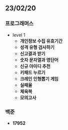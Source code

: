 ## 23/02/20

### 프로그래머스

- level 1
    - **개인정보 수집 유효기간**
    - **성격 유형 검사하기**
    - **신고결과 받기**
    - **숫자 문자열과 영단어**
    - **신규 아이디 추천**
    - **키패드 누르기**
    - **크레인 인형뽑기 게임**
    - **실패율**
    - **체육복**
    - **모의고사**
  

### 백준

- **17952**